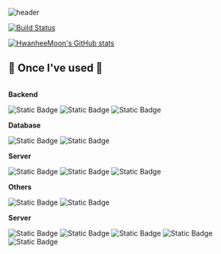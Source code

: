 ![header](https://capsule-render.vercel.app/api?type=waving&color=6BE1E5&text=welcome+to+Hwanhee's+GitHub!👋&fontColor=E2FEFF&fontSize=50&font=)

[![Build Status](https://travis-ci.org/joemccann/dillinger.svg?branch=master)](https://travis-ci.org/joemccann/dillinger)

[![HwanheeMoon's GitHub stats](https://github-readme-stats.vercel.app/api?username=HwanheeMoon&theme=radical)](https://github.com/anuraghazra/github-readme-stats)

## 🔨 Once I've used 🔨
<div style="display:flex; flex-direction:column; align-items:flex-start;">
    <!-- Backend -->
    <p><strong>Backend</strong></p>
    <div>
        <img alt="Static Badge" src="https://img.shields.io/badge/Spring%20Boot-6DB33F%20?style=for-the-badge&logo=Spring%20Boot&logoColor=white&color=%236DB33F">
        <img alt="Static Badge" src="https://img.shields.io/badge/Django-092E20?style=for-the-badge&logo=Django&logoColor=white&color=092E20">
        <img alt="Static Badge" src="https://img.shields.io/badge/Flask-%23000000?style=for-the-badge&logo=Flask&logoColor=white&color=%23000000">
    </div>
    <!-- Database -->
    <p><strong>Database</strong></p>
    <div>
        <img alt="Static Badge" src="https://img.shields.io/badge/MySQL-%234479A1?style=for-the-badge&logo=MySQL&logoColor=white&color=%234479A1">
        <img alt="Static Badge" src="https://img.shields.io/badge/microsoftsqlserver-%23CC2927?style=for-the-badge&logo=microsoftsqlserver&logoColor=white&color=%23CC2927">
    </div>
    <!-- Server -->
    <p><strong>Server</strong></p>
    <div>
        <img alt="Static Badge" src="https://img.shields.io/badge/Linux-%23%23FCC624?style=for-the-badge&logo=Linux&logoColor=white&color=%23%23FCC624">
        <img alt="Static Badge" src="https://img.shields.io/badge/Ubuntu-%23%23%23E95420?style=for-the-badge&logo=Ubuntu&logoColor=white&color=%23E95420">
        <img alt="Static Badge" src="https://img.shields.io/badge/CentOS-%23262577?style=for-the-badge&logo=CentOS&logoColor=white&color=%23262577">
    </div>
    <!-- Deep Learning -->
    <p><strong>Others</strong></p>
    <div>
        <img alt="Static Badge" src="https://img.shields.io/badge/PyTorch-%23EE4C2C?style=for-the-badge&logo=PyTorch&logoColor=white&color=%23EE4C2C">
        <img alt="Static Badge" src="https://img.shields.io/badge/TensorFlow-%23FF6F00?style=for-the-badge&logo=TensorFlow&logoColor=white&color=%23FF6F00">
    <!-- Tools -->
    <p><strong>Server</strong></p>
    <div>
        <img alt="Static Badge" src="https://img.shields.io/badge/Visual%20Studio-%235C2D91?style=for-the-badge&logo=Visual%20Studio&logoColor=white&color=%235C2D91">
        <img alt="Static Badge" src="https://img.shields.io/badge/Visual%20Studio%20Code-%23007ACC?style=for-the-badge&logo=Visual%20Studio%20Code&logoColor=white&color=%23007ACC">
        <img alt="Static Badge" src="https://img.shields.io/badge/intellijidea-%23000000?style=for-the-badge&logo=intellijidea&logoColor=white&color=000000">
        <img alt="Static Badge" src="https://img.shields.io/badge/pycharm-%23000000?style=for-the-badge&logo=pycharm&logoColor=white&color=000000">
        <img alt="Static Badge" src="https://img.shields.io/badge/eclipse%20ide-%23%232C2255?style=for-the-badge&logo=eclipseide&logoColor=white&color=%232C2255">
    </div>
</div><br>
</div>
